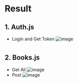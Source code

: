 # Result

## 1. Auth.js

- Login and Get Token
  ![image](https://user-images.githubusercontent.com/45682334/146008952-1b1295a8-d76e-4909-a325-68652490fe3c.png)

#

## 2. Books.js

- Get All
  ![image](https://user-images.githubusercontent.com/45682334/146008970-07ac19db-8652-4f96-b399-1aac124918f4.png)
- Post 
  ![image](https://user-images.githubusercontent.com/45682334/146008965-2660da33-c211-42e7-aa86-9ff6f4dec7b2.png)